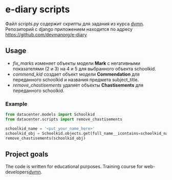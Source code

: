 # e-diary scripts

Файл *scripts.py* содержит скрипты для задания из курса [dvmn](https://dvmn.org).
Репозиторий с django приложением находится по адресу https://github.com/devmanorg/e-diary

## Usage
* *fix_marks* изменяет объекты модели **Mark** с негативными показателями (2 и 3) на 4 и 5 для выбранного объекта schoolkid.
* *commend_kid* создает объект модели **Commendation** для переданного schoolkid и названия предмета subject_title.
* *remove_chastisements* удаляет объекты  **Chastisements** для переданного schoolkid.
### Example
```python
from datacenter.models import Schoolkid
from datacenter.scripts import remove_chastisements

schoolkid_name = '<put_your_name_here>'
schoolkid_obj = Schoolkid.objects.get(full_name__icontains=schoolkid_name)
remove_chastisements(schoolkid_obj)
```

## Project goals
The code is written for educational purposes. 
Training course for web-developers[dvmn](https://dvmn.org).